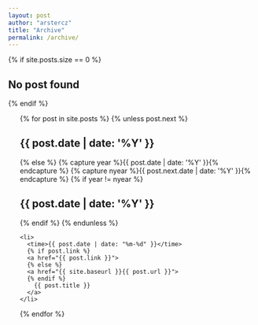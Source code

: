 ```yaml
---
layout: post
author: "arstercz"
title: "Archive"
permalink: /archive/
---
```


{% if site.posts.size == 0 %}
  <h2>No post found</h2>
{% endif %}

<ul class="archive">
  {% for post in site.posts %}
    {% unless post.next %}
      <h2>{{ post.date | date: '%Y' }}</h2>
    {% else %}
      {% capture year %}{{ post.date | date: '%Y' }}{% endcapture %}
      {% capture nyear %}{{ post.next.date | date: '%Y' }}{% endcapture %}
      {% if year != nyear %}
        <h2>{{ post.date | date: '%Y' }}</h2>
      {% endif %}
    {% endunless %}

    <li>
      <time>{{ post.date | date: "%m-%d" }}</time>
      {% if post.link %}
      <a href="{{ post.link }}">
      {% else %}
      <a href="{{ site.baseurl }}{{ post.url }}">
      {% endif %}
        {{ post.title }}
      </a>
    </li>
  {% endfor %}
</ul>
